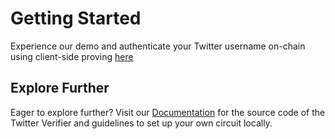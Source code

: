 # Getting Started

Experience our demo and authenticate your Twitter username on-chain using client-side proving [here](https://twitter.prove.email/)

## Explore Further
Eager to explore further? Visit our [Documentation](www.github.com/zkemail/zk-email-verify) for the source code of the Twitter Verifier and guidelines to set up your own circuit locally.

